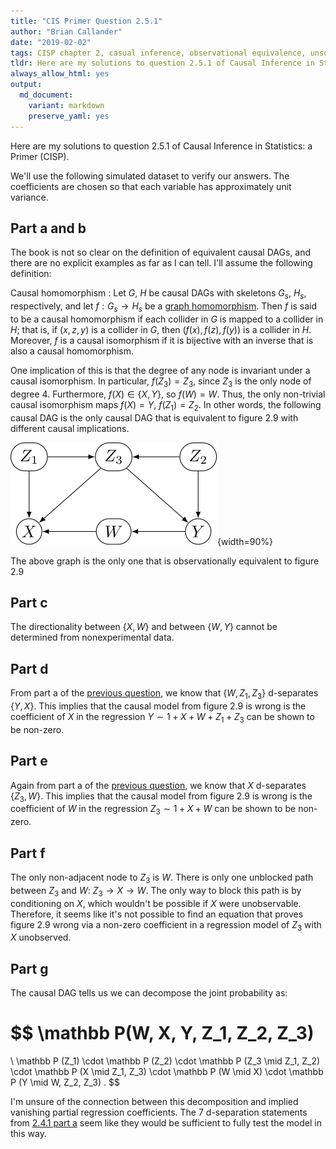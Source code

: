 ```yaml
---
title: "CIS Primer Question 2.5.1"
author: "Brian Callander"
date: "2019-02-02"
tags: CISP chapter 2, casual inference, observational equivalence, unsolved
tldr: Here are my solutions to question 2.5.1 of Causal Inference in Statistics a Primer (CISP).
always_allow_html: yes
output: 
  md_document:
    variant: markdown
    preserve_yaml: yes
---
```


Here are my solutions to question 2.5.1 of Causal Inference in Statistics: a Primer (CISP).

<!--more-->

We'll use the following simulated dataset to verify our answers. The coefficients are chosen so that each variable has approximately unit variance.

## Part a and b

The book is not so clear on the definition of equivalent causal DAGs, and there are no explicit examples as far as I can tell. I'll assume the following definition:

Causal homomorphism
: Let $G$, $H$ be causal DAGs with skeletons $G_s$, $H_s$, respectively, and let $f : G_s \to H_s$ be a [graph homomorphism](https://en.wikipedia.org/wiki/Graph_homomorphism). Then $f$ is said to be a causal homomorphism if each collider in $G$ is mapped to a collider in $H$; that is, if $(x, z, y)$ is a collider in $G$, then $(f(x), f(z), f(y))$ is a collider in $H$. Moreover, $f$ is a causal isomorphism if it is bijective with an inverse that is also a causal homomorphism.

One implication of this is that the degree of any node is invariant under a causal isomorphism. In particular, $f(Z_3) = Z_3$, since $Z_3$ is the only node of degree 4. Furthermore, $f(X) \in \{ X, Y\}$, so $f(W) = W$. Thus, the only non-trivial causal isomorphism maps $f(X) = Y$, $f(Z_1) = Z_2$. In other words, the following causal DAG is the only causal DAG that is equivalent to figure 2.9 with different causal implications.

![The only DAG causally equivalent to figure 2.9](tikz/question_2_5_1_a_equivalent.svg){width=90%}

The above graph is the only one that is observationally equivalent to figure 2.9

## Part c

The directionality between $\{X, W\}$ and between $\{W, Y\}$ cannot be determined from nonexperimental data. 

## Part d


From part a of the [previous question](./question_2_4_1.html), we know that $\{W, Z_1, Z_3\}$ d-separates $\{Y, X\}$. This implies that the causal model from figure 2.9 is wrong is the coefficient of $X$ in the regression $Y \sim 1 + X + W + Z_1 + Z_3$ can be shown to be non-zero.

## Part e

Again from part a of the [previous question](./question_2_4_1.html), we know that $X$ d-separates $\{Z_3, W\}$. This implies that the causal model from figure 2.9 is wrong is the coefficient of $W$ in the regression $Z_3 \sim 1 + X + W$ can be shown to be non-zero.


## Part f

The only non-adjacent node to $Z_3$ is $W$. There is only one unblocked path between $Z_3$ and $W$: $Z_3 \rightarrow X \rightarrow W$. The only way to block this path is by conditioning on $X$, which wouldn't be possible if $X$ were unobservable. Therefore, it seems like it's not possible to find an equation that proves figure 2.9 wrong via a non-zero coefficient in a regression model of $Z_3$ with $X$ unobserved.

## Part g

The causal DAG tells us we can decompose the joint probability as:

$$
\mathbb P(W, X, Y, Z_1, Z_2, Z_3)
=
\\
\mathbb P (Z_1)
\cdot
\mathbb P (Z_2)
\cdot
\mathbb P (Z_3 \mid Z_1, Z_2)
\cdot
\mathbb P (X \mid Z_1, Z_3)
\cdot
\mathbb P (W \mid X)
\cdot
\mathbb P (Y \mid W, Z_2, Z_3)
.
$$

I'm unsure of the connection between this decomposition and implied vanishing partial regression coefficients. The 7 d-separation statements from [2.4.1 part a](./question_2_4_1.html) seem like they would be sufficient to fully test the model in this way.
